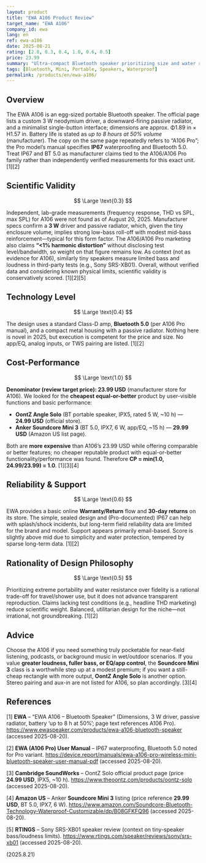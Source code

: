 ```yaml
---
layout: product
title: "EWA A106 Product Review"
target_name: "EWA A106"
company_id: ewa
lang: en
ref: ewa-a106
date: 2025-08-21
rating: [2.8, 0.3, 0.4, 1.0, 0.6, 0.5]
price: 23.99
summary: "Ultra-compact Bluetooth speaker prioritizing size and water resistance over fidelity; excellent price but limited measured-performance potential."
tags: [Bluetooth, Mini, Portable, Speakers, Waterproof]
permalink: /products/en/ewa-a106/
---
```

## Overview

The EWA A106 is an egg-sized portable Bluetooth speaker. The official page lists a custom 3 W neodymium driver, a downward-firing passive radiator, and a minimalist single-button interface; dimensions are approx. Φ1.89 in × H1.57 in. Battery life is stated as *up to 8 hours at 50% volume* (manufacturer). The copy on the same page repeatedly refers to “A106 Pro”; the Pro model’s manual specifies **IP67** waterproofing and Bluetooth 5.0. Treat IP67 and BT 5.0 as manufacturer claims tied to the A106/A106 Pro family rather than independently verified measurements for this exact unit. [1][2]

## Scientific Validity

$$ \Large \text{0.3} $$

Independent, lab-grade measurements (frequency response, THD vs SPL, max SPL) for A106 were not found as of August 20, 2025. Manufacturer specs confirm a **3 W** driver and passive radiator, which, given the tiny enclosure volume, implies strong low-bass roll-off with modest mid-bass reinforcement—typical for this form factor. The A106/A106 Pro marketing also claims **“<1% harmonic distortion”** without disclosing test level/bandwidth, so weight on that figure remains low. As context (not as evidence for A106), similarly tiny speakers measure limited bass and loudness in third-party tests (e.g., Sony SRS-XB01). Overall, without verified data and considering known physical limits, scientific validity is conservatively scored. [1][2][5]

## Technology Level

$$ \Large \text{0.4} $$

The design uses a standard Class-D amp, **Bluetooth 5.0** (per A106 Pro manual), and a compact metal housing with a passive radiator. Nothing here is novel in 2025, but execution is competent for the price and size. No app/EQ, analog inputs, or TWS pairing are listed. [1][2]

## Cost-Performance

$$ \Large \text{1.0} $$

**Denominator (review target price): 23.99 USD** (manufacturer store for A106). We looked for the **cheapest equal-or-better** product by user-visible functions and basic performance:

- **OontZ Angle Solo** (BT portable speaker, IPX5, rated 5 W, ~10 h) — **24.99 USD** (official store).  
- **Anker Soundcore Mini 3** (BT 5.0, IPX7, 6 W, app/EQ, ~15 h) — **29.99 USD** (Amazon US list page).  

Both are **more expensive** than A106’s 23.99 USD while offering comparable or better features; no cheaper reputable product with equal-or-better functionality/performance was found. Therefore **CP = min(1.0, 24.99/23.99) = 1.0**. [1][3][4]

## Reliability & Support

$$ \Large \text{0.6} $$

EWA provides a basic online **Warranty/Return** flow and **30-day returns** on its store. The simple, sealed design and (Pro-documented) IP67 can help with splash/shock incidents, but long-term field reliability data are limited for the brand and model. Support appears primarily email-based. Score is slightly above mid due to simplicity and water protection, tempered by sparse long-term data. [1][2]

## Rationality of Design Philosophy

$$ \Large \text{0.5} $$

Prioritizing extreme portability and water resistance over fidelity is a rational trade-off for travel/shower use, but it does not advance transparent reproduction. Claims lacking test conditions (e.g., headline THD marketing) reduce scientific weight. Balanced, utilitarian design for the niche—not irrational, not groundbreaking. [1][2]

## Advice

Choose the A106 if you need something truly pocketable for near-field listening, podcasts, or background music in wet/outdoor scenarios. If you value **greater loudness, fuller bass, or EQ/app control**, the **Soundcore Mini 3** class is a worthwhile step up at a modest premium; if you want a still-cheap rectangle with more output, **OontZ Angle Solo** is another option. Stereo pairing and aux-in are not listed for A106, so plan accordingly. [3][4]

## References

[1] **EWA** – “EWA A106 – Bluetooth Speaker” (Dimensions, 3 W driver, passive radiator, battery ‘up to 8 h at 50%’; page text references A106 Pro). https://www.ewaspeaker.com/products/ewa-a106-bluetooth-speaker (accessed 2025-08-20).

[2] **EWA (A106 Pro) User Manual** – IP67 waterproofing, Bluetooth 5.0 noted for Pro variant. https://device.report/manuals/ewa-a106-pro-wireless-mini-bluetooth-speaker-user-manual-pdf (accessed 2025-08-20).

[3] **Cambridge SoundWorks** – OontZ Solo official product page (price **24.99 USD**, IPX5, ~10 h). https://www.theoontz.com/products/oontz-solo (accessed 2025-08-20).

[4] **Amazon US** – Anker **Soundcore Mini 3** listing (price reference **29.99 USD**, BT 5.0, IPX7, 6 W). https://www.amazon.com/Soundcore-Bluetooth-Technology-Waterproof-Customizable/dp/B08GFKFQ96 (accessed 2025-08-20).

[5] **RTINGS** – Sony SRS-XB01 speaker review (context on tiny-speaker bass/loudness limits). https://www.rtings.com/speaker/reviews/sony/srs-xb01 (accessed 2025-08-20).

(2025.8.21)

